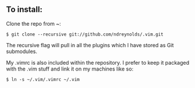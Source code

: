 To install:
---------------------------------------------------------------------

Clone the repo from ~:

    $ git clone --recursive git://github.com/ndreynolds/.vim.git

The recursive flag will pull in all the plugins which I have stored
as Git submodules.

My .vimrc is also included within the repository. I prefer to keep it
packaged with the .vim stuff and link it on my machines like so:

    $ ln -s ~/.vim/.vimrc ~/.vim
